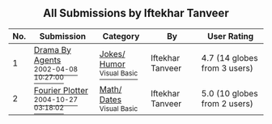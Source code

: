 ﻿<div align="center">

## All Submissions by Iftekhar Tanveer

</div>

No.  | Submission | Category | By   | User Rating
---- | ---------- | -------- | ---- | -----------
1 | [Drama By Agents<br /><sup>2002-04-08 10:27:00</sup>](https://github.com/Planet-Source-Code/iftekhar-tanveer-drama-by-agents__1-33624) | [Jokes/ Humor<br /><sup>Visual Basic</sup>](../ByCategory/jokes-humor__1-40.md) | Iftekhar Tanveer | 4.7 (14 globes from 3 users)
2 | [Fourier Plotter<br /><sup>2004-10-27 03:18:02</sup>](https://github.com/Planet-Source-Code/iftekhar-tanveer-fourier-plotter__1-56955) | [Math/ Dates<br /><sup>Visual Basic</sup>](../ByCategory/math-dates__1-37.md) | Iftekhar Tanveer | 5.0 (10 globes from 2 users)
